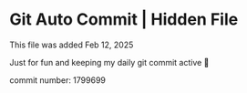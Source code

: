 # Git Auto Commit | Hidden File

This file was added Feb 12, 2025

Just for fun and keeping my daily git commit active 🤪

commit number: 1799699
